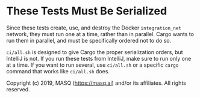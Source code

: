 # These Tests Must Be Serialized

Since these tests create, use, and destroy the Docker `integration_net` network,
they must run one at a time, rather than in parallel.  Cargo wants to run them
in parallel, and must be specifically ordered not to do so.

`ci/all.sh` is designed to give Cargo the proper serialization orders, but
IntelliJ is not. If you run these tests from IntelliJ, make sure to run only
one at a time. If you want to run several, use `ci/all.sh` or a specific 
`cargo` command that works like `ci/all.sh` does.

Copyright (c) 2019, MASQ (https://masq.ai) and/or its affiliates. All rights reserved.
